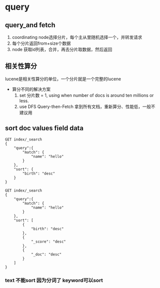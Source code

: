 # query
## query_and fetch
1. coordinating node选择分片，每个主从里随机选择一个，并转发请求
2. 每个分片返回from+size个数据
3. node 获取id列表，合并，再去分片取数据，然后返回

## 相关性算分
lucene是相关性算分的单位，一个分片就是一个完整的lucene

- 算分不同的解决方案
    1.  set 分片数 = 1, using when number of docs is around ten millions or less.
    2. use DFS Query-then-Fetch 拿到所有文档，重新算分、性能低，一般不建议用


## sort doc values field data

```
GET index/_search
{
    "query":{
        "match": {
            "name": "hello"
        }
    },
    "sort": {
        "birth": "desc"
    }
}

GET index/_search
{
    "query":{
        "match": {
            "name": "hello"
        }
    },
    "sort": [
        {   
            "birth": "desc"
        },
        {
            "_score": "desc"
        },
        {
            "_doc": "desc"
        }
    ]
}
```

### text 不能sort 因为分词了 keyword可以sort

